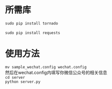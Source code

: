# 所需库
`sudo pip install tornado` <br>  
`sudo pip install requests`

# 使用方法
`mv sample_wechat.config wechat.config` <br>
然后在wechat.config内填写你微信公众号的相关信息 <br>
`cd server` <br>
`python server.py` <br>
